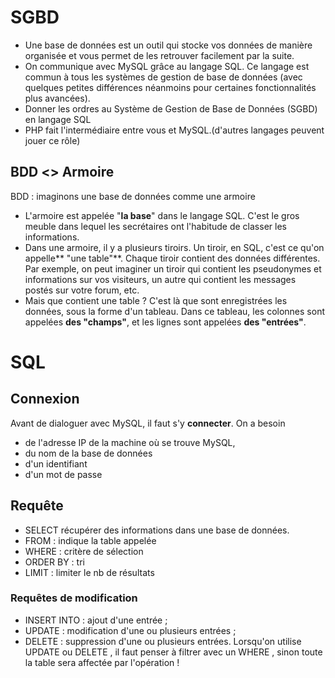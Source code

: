 # SGBD

- Une base de données est un outil qui stocke vos données de manière organisée et vous permet de les retrouver facilement par la suite.
- On communique avec MySQL grâce au langage SQL. Ce langage est commun à tous les systèmes de gestion de base de données (avec quelques petites différences néanmoins pour certaines fonctionnalités plus avancées).
- Donner les ordres au Système de Gestion de Base de Données (SGBD) en langage SQL
- PHP fait l'intermédiaire entre vous et MySQL.(d'autres langages peuvent jouer ce rôle)
## BDD <> Armoire
BDD : imaginons une base de données comme une armoire
- L'armoire est appelée "**la base**" dans le langage SQL. C'est le gros meuble dans lequel les secrétaires ont l'habitude de classer les informations.
- Dans une armoire, il y a plusieurs tiroirs. Un tiroir, en SQL, c'est ce qu'on appelle** "une table"**. Chaque tiroir contient des données différentes. Par exemple, on peut imaginer un tiroir qui contient les pseudonymes et informations sur vos visiteurs, un autre qui contient les messages postés sur votre forum, etc.
- Mais que contient une table ? C'est là que sont enregistrées les données, sous la forme d'un tableau. Dans ce tableau, les colonnes sont appelées **des "champs"**, et les lignes sont appelées **des "entrées"**.

# SQL
## Connexion
Avant de dialoguer avec MySQL, il faut s'y **connecter**. On a besoin
- de l'adresse IP de la machine où se trouve MySQL,
- du nom de la base de données 
- d'un identifiant 
- d'un mot de passe

## Requête
- SELECT récupérer des informations dans une base de données.
- FROM : indique la table appelée
- WHERE : critère de sélection
- ORDER BY : tri
- LIMIT : limiter le nb de résultats

### Requêtes de modification
- INSERT INTO : ajout d'une entrée ;
- UPDATE : modification d'une ou plusieurs entrées ;
- DELETE : suppression d'une ou plusieurs entrées.
Lorsqu'on utilise UPDATE  ou DELETE , il faut penser à filtrer avec un WHERE , sinon toute la table sera affectée par l'opération !




